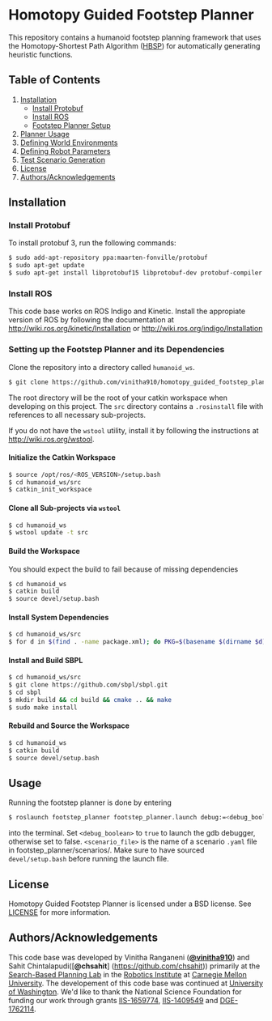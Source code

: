 # Homotopy Guided Footstep Planner

This repository contains a humanoid footstep planning framework that uses the Homotopy-Shortest Path Algorithm ([HBSP](https://aaai.org/ocs/index.php/ICAPS/ICAPS18/paper/view/17721/16943)) for automatically generating heuristic functions.

## Table of Contents
1. [Installation](#installation)
   - [Install Protobuf](#protobuf)
   - [Install ROS](#ros)
   - [Footstep Planner Setup](#footstep)
2. [Planner Usage](#usage)
3. [Defining World Environments](src/footstep_planner/worlds/README.md)
4. [Defining Robot Parameters](src/footstep_planner/proto/README.md)
5. [Test Scenario Generation](src/footstep_planner/python/README.md)
6. [License](#license)
7. [Authors/Acknowledgements](#authors)

## Installation <a name="installation"></a>

### Install Protobuf <a name="protobuf"></a>

To install protobuf 3, run the following commands:
```bash
$ sudo add-apt-repository ppa:maarten-fonville/protobuf
$ sudo apt-get update
$ sudo apt-get install libprotobuf15 libprotobuf-dev protobuf-compiler python-protobuf
```

### Install ROS <a name="ros"></a>
This code base works on ROS Indigo and Kinetic. Install the appropiate version of ROS by following the documentation at http://wiki.ros.org/kinetic/Installation or http://wiki.ros.org/indigo/Installation

### Setting up the Footstep Planner and its Dependencies <a name="footstep"></a>
Clone the repository into a directory called `humanoid_ws`.
```bash
$ git clone https://github.com/vinitha910/homotopy_guided_footstep_planner humanoid_ws
```
The root directory will be the root of your catkin workspace when developing on this project. The `src` directory contains a `.rosinstall` file with references to all necessary sub-projects.

If you do not have the `wstool` utility, install it by following the instructions at http://wiki.ros.org/wstool.

#### Initialize the Catkin Workspace
```bash
$ source /opt/ros/<ROS_VERSION>/setup.bash
$ cd humanoid_ws/src
$ catkin_init_workspace
```

#### Clone all Sub-projects via `wstool`
```bash
$ cd humanoid_ws
$ wstool update -t src
```

#### Build the Workspace
You should expect the build to fail because of missing dependencies
```bash
$ cd humanoid_ws
$ catkin build
$ source devel/setup.bash
```

#### Install System Dependencies
```bash
$ cd humanoid_ws/src
$ for d in $(find . -name package.xml); do PKG=$(basename $(dirname $d)); rosdep install -i $PKG; done
```

#### Install and Build SBPL
```bash
$ cd humanoid_ws/src
$ git clone https://github.com/sbpl/sbpl.git
$ cd sbpl
$ mkdir build && cd build && cmake .. && make
$ sudo make install
```

#### Rebuild and Source the Workspace
```bash
$ cd humanoid_ws
$ catkin build
$ source devel/setup.bash
```

## Usage <a name="usage"></a>

Running the footstep planner is done by entering 
```bash
$ roslaunch footstep_planner footstep_planner.launch debug:=<debug_boolean> scenario:=<scenario_file>
```
into the terminal. Set `<debug_boolean>` to `true` to launch the gdb debugger, otherwise set to false. `<scenario_file>` is the name of a scenario `.yaml` file in footstep_planner/scenarios/. Make sure to have sourced `devel/setup.bash` before running the launch file. 
 
## License <a name="license"></a>

Homotopy Guided Footstep Planner is licensed under a BSD license. See [LICENSE](LICENSE) for more information.

## Authors/Acknowledgements <a name="authors"></a>
This code base was developed by Vinitha Ranganeni ([**@vinitha910**](https://github.com/vinitha910)) and Sahit Chintalapudi([**@chsahit**] (https://github.com/chsahit)) primarily at the [Search-Based Planning Lab](http://sbpl.net) in the [Robotics Institute](http://ri.cmu.edu/) at [Carnegie Mellon University](http://www.cmu.edu/). The developement of this code base was continued at [University of Washington](https://www.washington.edu/). We'd like to thank the National Science Foundation for funding our work through grants [IIS-1659774](https://www.nsf.gov/awardsearch/showAward?AWD_ID=1659774), [IIS-1409549](https://www.nsf.gov/awardsearch/showAward?AWD_ID=1409549) and [DGE-1762114](https://www.nsf.gov/awardsearch/showAward?AWD_ID=1762114).

